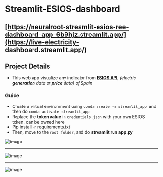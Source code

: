 # Streamlit-ESIOS-dashboard 
[https://neuralroot-streamlit-esios-ree-dashboard-app-6b9hjz.streamlit.app/](https://live-electricity-dashboard.streamlit.app/)
-------------------------------------------------------------------------
## **Project Details**

- This web app visualize any indicator from **[ESIOS API](https://www.esios.ree.es/es)**, *(electric **generation** data or **price** data) of Spain*

### **Guide**
- Create a virtual enviromment using `conda create -n streamlit_app`, and then do `conda activate streamlit_app`
- Replace the **token value** in `credentials.json` with your own ESIOS token, can be owned [here](consultasios@ree.es)
- Pip install -r requirements.txt
- Then, move to the `root folder`, and do **streamlit run app.py**


![image](https://user-images.githubusercontent.com/108333916/230737424-05d5e946-3575-46c7-998f-d89abc5cabe0.png)
______
![image](https://user-images.githubusercontent.com/108333916/230739263-1c113fa9-2ff1-48b8-9840-1129734f5d1c.png)
_____
![image](https://user-images.githubusercontent.com/108333916/230739183-69d93ea8-a99f-4286-82e8-a353771f5559.png)
